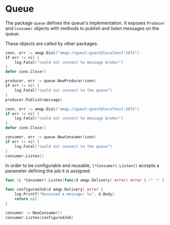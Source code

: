 # Queue

The package `queue` defines the queue's implementation. It exposes `Producer` and `Consumer` objects with methods to publish and listen messages on the queue.

These objects are called by other packages.

```go
conn, err := amqp.Dial("amqp://guest:guest@localhost:5672")
if err != nil {
    log.Fatal("could not connect to message broker")
}
defer conn.Close()

producer, err := queue.NewProducer(conn)
if err != nil {
    log.Fatal("could not connect to the queue")
}
producer.Publish(message)
```

```go
conn, err := amqp.Dial("amqp://guest:guest@localhost:5672")
if err != nil {
    log.Fatal("could not connect to message broker")
}
defer conn.Close()

consumer, err := queue.NewConsumer(conn)
if err != nil {
    log.Fatal("could not connect to the queue")
}
consumer.Listen()
```

In order to be configurable and reusable, `(*Consumer).Listen()` accepts a parameter defining the job it is assigned:

```go
func (c *Consumer) Listen(func(d amqp.Delivery) error) error { /* */ }

func configuredJob(d amqp.Delivery) error {
    log.Printf("Received a message: %s", d.Body)
    return nil
}

consumer := NewConsumer()
consumer.Listen(configuredJob)
```
